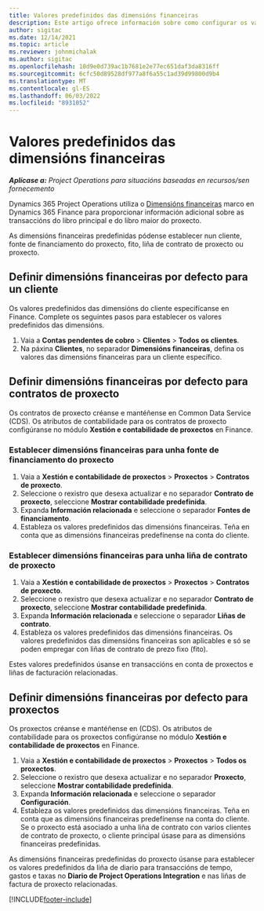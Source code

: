 ```yaml
---
title: Valores predefinidos das dimensións financeiras
description: Este artigo ofrece información sobre como configurar os valores predeterminados da dimensión financeira.
author: sigitac
ms.date: 12/14/2021
ms.topic: article
ms.reviewer: johnmichalak
ms.author: sigitac
ms.openlocfilehash: 10d9e0d739ac1b7681e2e77ec651daf3da8316ff
ms.sourcegitcommit: 6cfc50d89528df977a8f6a55c1ad39d99800d9b4
ms.translationtype: MT
ms.contentlocale: gl-ES
ms.lasthandoff: 06/03/2022
ms.locfileid: "8931052"
---
```

# <a name="financial-dimension-defaults"></a>Valores predefinidos das dimensións financeiras

_**Aplícase a:** Project Operations para situacións baseadas en recursos/sen fornecemento_



Dynamics 365 Project Operations utiliza o [Dimensións financeiras](/dynamics365/finance/general-ledger/financial-dimensions) marco en Dynamics 365 Finance para proporcionar información adicional sobre as transaccións do libro principal e do libro maior do proxecto.

As dimensións financeiras predefinidas pódense establecer nun cliente, fonte de financiamento do proxecto, fito, liña de contrato de proxecto ou proxecto.

## <a name="define-default-financial-dimensions-for-a-customer"></a>Definir dimensións financeiras por defecto para un cliente

Os valores predefinidos das dimensións do cliente especifícanse en Finance. Complete os seguintes pasos para establecer os valores predefinidos das dimensións.

1. Vaia a **Contas pendentes de cobro** > **Clientes** > **Todos os clientes**.
2. Na páxina **Clientes**, no separador **Dimensións financeiras**, defina os valores das dimensións financeiras para un cliente específico.

## <a name="define-default-financial-dimensions-for-project-contracts"></a>Definir dimensións financeiras por defecto para contratos de proxecto

Os contratos de proxecto créanse e mantéñense en Common Data Service (CDS). Os atributos de contabilidade para os contratos de proxecto configúranse no módulo **Xestión e contabilidade de proxectos** en Finance.

### <a name="set-financial-dimensions-for-a-project-funding-source"></a>Establecer dimensións financeiras para unha fonte de financiamento do proxecto

1. Vaia a **Xestión e contabilidade de proxectos** > **Proxectos** > **Contratos de proxecto**.
2. Seleccione o rexistro que desexa actualizar e no separador **Contrato de proxecto**, seleccione **Mostrar contabilidade predefinida**.
3. Expanda **Información relacionada** e seleccione o separador **Fontes de financiamento**.
4. Estableza os valores predefinidos das dimensións financeiras. Teña en conta que as dimensións financeiras predefínense na conta do cliente.

### <a name="set-financial-dimensions-for-a-project-contract-line"></a>Establecer dimensións financeiras para unha liña de contrato de proxecto

1. Vaia a **Xestión e contabilidade de proxectos** > **Proxectos** > **Contratos de proxecto**.
2. Seleccione o rexistro que desexa actualizar e no separador **Contrato de proxecto**, seleccione **Mostrar contabilidade predefinida**.
3. Expanda **Información relacionada** e seleccione o separador **Liñas de contrato**.
4. Estableza os valores predefinidos das dimensións financeiras. Os valores predefinidos das dimensións financeiras son aplicables e só se poden empregar con liñas de contrato de prezo fixo (fito).

Estes valores predefinidos úsanse en transaccións en conta de proxectos e liñas de facturación relacionadas.

## <a name="define-default-financial-dimensions-for-projects"></a>Definir dimensións financeiras por defecto para proxectos

Os proxectos créanse e mantéñense en (CDS). Os atributos de contabilidade para os proxectos configúranse no módulo **Xestión e contabilidade de proxectos** en Finance.

1. Vaia a **Xestión e contabilidade de proxectos** > **Proxectos** > **Todos os proxectos**.
2. Seleccione o rexistro que desexa actualizar e no separador **Proxecto**, seleccione **Mostrar contabilidade predefinida**.
3. Expanda **Información relacionada** e seleccione o separador **Configuración**.
4. Estableza os valores predefinidos das dimensións financeiras. Teña en conta que as dimensións financeiras predefínense na conta do cliente. Se o proxecto está asociado a unha liña de contrato con varios clientes de contrato de proxecto, o cliente principal úsase para as dimensións financeiras predefinidas.

As dimensións financeiras predefinidas do proxecto úsanse para establecer os valores predefinidos da liña de diario para transaccións de tempo, gastos e taxas no **Diario de Project Operations Integration** e nas liñas de factura de proxecto relacionadas.

[!INCLUDE[footer-include](../includes/footer-banner.md)]
